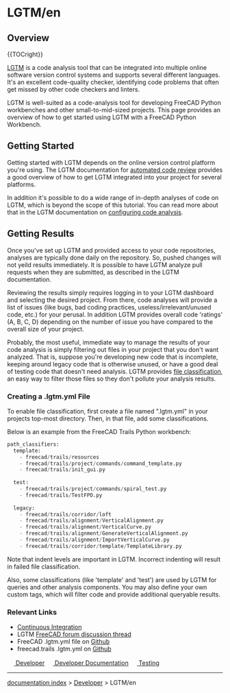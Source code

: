 # LGTM/en
## Overview


{{TOCright}}

[LGTM](https://www.lgtm.com) is a code analysis tool that can be integrated into multiple online software version control systems and supports several different languages. It\'s an excellent code-quality checker, identifying code problems that often get missed by other code checkers and linters.

LGTM is well-suited as a code-analysis tool for developing FreeCAD Python workbenches and other small-to-mid-sized projects. This page provides an overview of how to get started using LGTM with a FreeCAD Python Workbench.

## Getting Started 

Getting started with LGTM depends on the online version control platform you\'re using. The LGTM documentation for [automated code review](https://lgtm.com/help/lgtm/about-automated-code-review) provides a good overview of how to get LGTM integrated into your project for several platforms.

In addition it\'s possible to do a wide range of in-depth analyses of code on LGTM, which is beyond the scope of this tutorial. You can read more about that in the LGTM documentation on [configuring code analysis](https://lgtm.com/help/lgtm/configuring-lgtm-analysis-project).

## Getting Results 

Once you\'ve set up LGTM and provided access to your code repositories, analyses are typically done daily on the repository. So, pushed changes will not yeild results immediately. It is possible to have LGTM analyze pull requests when they are submitted, as described in the LGTM documentation.

Reviewing the results simply requires logging in to your LGTM dashboard and selecting the desired project. From there, code analyses will provide a list of issues (like bugs, bad coding practices, useless/irrelevant/unused code, etc.) for your perusal. In addition LGTM provides overall code \'ratings\' (A, B, C, D) depending on the number of issue you have compared to the overall size of your project.

Probably, the most useful, immediate way to manage the results of your code analysis is simply filtering out files in your project that you don\'t want analyzed. That is, suppose you\'re developing new code that is incomplete, keeping around legacy code that is otherwise unused, or have a good deal of testing code that doesn\'t need analysis. LGTM provides [file classification](https://lgtm.com/help/lgtm/file-classification), an easy way to filter those files so they don\'t pollute your analysis results.

### Creating a .lgtm.yml File 

To enable file classification, first create a file named \".lgtm.yml\" in your projects top-most directory. Then, in that file, add some classifications.

Below is an example from the FreeCAD Trails Python workbench:


```python
path_classifiers:
  template:
    - freecad/trails/resources
    - freecad/trails/project/commands/command_template.py
    - freecad/trails/init_gui.py
 
  test:
    - freecad/trails/project/commands/spiral_test.py
    - freecad/trails/TestFPO.py
 
  legacy:
    - freecad/trails/corridor/loft
    - freecad/trails/alignment/VerticalAlignment.py
    - freecad/trails/alignment/VerticalCurve.py
    - freecad/trails/alignment/GenerateVerticalAlignment.py
    - freecad/trails/alignment/ImportVerticalCurve.py
    - freecad/trails/corridor/template/TemplateLibrary.py
```

Note that indent levels are important in LGTM. Incorrect indenting will result in failed file classification.

Also, some classifications (like \'template\' and \'test\') are used by LGTM for queries and other analysis components. You may also define your own custom tags, which will filter code and provide additional queryable results.

### Relevant Links 

-   [Continuous Integration](Continuous_Integration.md)
-   LGTM [FreeCAD forum discussion thread](https://www.forum.freecadweb.org/viewtopic.php?f=10&t=40228)
-   FreeCAD .lgtm.yml file on [Github](https://github.com/FreeCAD/FreeCAD/blob/master/lgtm.yml)
-   freecad.trails .lgtm.yml on [Github](https://github.com/joelgraff/freecad.trails/blob/dev/.lgtm.yml)

[<img src="images/Property.png" style="width:16px"> Developer](Category_Developer.md) [<img src="images/Property.png" style="width:16px"> Developer Documentation](Category_Developer_Documentation.md) [<img src="images/Property.png" style="width:16px"> Testing](Category_Testing.md)

---
[documentation index](../README.md) > [Developer](Category_Developer.md) > LGTM/en

